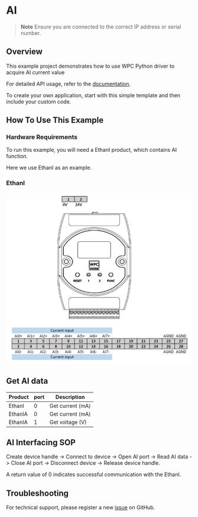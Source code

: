 # AI
> **Note**
> Ensure you are connected to the correct IP address or serial number.

## Overview

This example project demonstrates how to use WPC Python driver to acquire AI current value

For detailed API usage, refer to the [documentation](https://wpc-systems-ltd.github.io/WPC_Python_driver_release/).

To create your own application, start with this simple template and then include your custom code.

## How To Use This Example

### Hardware Requirements

To run this example, you will need a EthanI product, which contains AI function.

Here we use EthanI as an example.

### EthanI

<img src="https://github.com/WPC-Systems-Ltd/WPC_Python_driver_release/blob/main/Reference/Pinouts/pinout-EthanI.JPG" alt="drawing" width="600"/>

## Get AI data

| Product |port | Description      |
|---------|-----|------------------|
| EthanI  | 0   | Get current (mA) |
| EthanIA | 0   | Get current (mA) |
| EthanIA | 1   | Get voltage (V)  |

## AI Interfacing SOP

Create device handle -> Connect to device -> Open AI port -> Read AI data -> Close AI port -> Disconnect device -> Release device handle.

A return value of 0 indicates successful communication with the EthanI.

## Troubleshooting

For technical support, please register a new [issue](https://github.com/WPC-Systems-Ltd/WPC_Python_driver_release/issues) on GitHub.